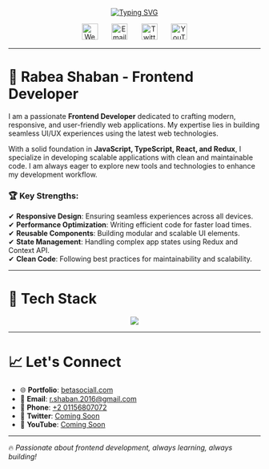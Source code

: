 <!-- Typing animation -->
<p align="center">
  <a href="https://git.io/typing-svg">
    <img src="https://readme-typing-svg.demolab.com?font=Fira+Code&size=24&pause=1000&color=F7A41D&center=true&vCenter=true&width=500&lines=Frontend+Developer;Passionate+about+UI%2FUX+Design;Building+Scalable+and+Efficient+Web+Apps" alt="Typing SVG" />
  </a>
</p>

<!-- Social icons section -->
<p align="center">
  <a href="http://betasociall.com"><img width="32px" alt="Website" title="Website" src="https://i.imgur.com/JU4wMxu.png"/></a>
  &#8287;&#8287;&#8287;&#8287;&#8287;
  <a href="mailto:r.shaban.2016@gmail.com"><img width="32px" alt="Email" title="Email" src="https://i.imgur.com/KQ2GSs4.png"/></a>
  &#8287;&#8287;&#8287;&#8287;&#8287;
  <a href="#"><img width="32px" alt="Twitter" title="Twitter" src="https://i.imgur.com/3YU1CER.png"/></a>
  &#8287;&#8287;&#8287;&#8287;&#8287;
  <a href="#"><img width="32px" alt="YouTube" title="YouTube" src="https://i.imgur.com/lJdUxn6.png"/></a>
</p>

---

# 🚀 Rabea Shaban - Frontend Developer

I am a passionate **Frontend Developer** dedicated to crafting modern, responsive, and user-friendly web applications. My expertise lies in building seamless UI/UX experiences using the latest web technologies.

With a solid foundation in **JavaScript, TypeScript, React, and Redux**, I specialize in developing scalable applications with clean and maintainable code. I am always eager to explore new tools and technologies to enhance my development workflow.

### 🏆 Key Strengths:
✔ **Responsive Design**: Ensuring seamless experiences across all devices.  
✔ **Performance Optimization**: Writing efficient code for faster load times.  
✔ **Reusable Components**: Building modular and scalable UI elements.  
✔ **State Management**: Handling complex app states using Redux and Context API.  
✔ **Clean Code**: Following best practices for maintainability and scalability.  

---

# 🎨 Tech Stack  
<p align="center">
  <img src="https://skillicons.dev/icons?i=html,css,sass,js,ts,react,nextjs,redux,tailwind,bootstrap,vite,webpack,git,github,vscode,figma" />
</p>

---

# 📈 Let's Connect

- 🌐 **Portfolio**: [betasociall.com](http://betasociall.com)  
- 📧 **Email**: [r.shaban.2016@gmail.com](mailto:r.shaban.2016@gmail.com)  
- 📱 **Phone**: [+2 01156807072](tel:+201156807072)  
- 💬 **Twitter**: [Coming Soon](#)  
- 🎥 **YouTube**: [Coming Soon](#)  

---

🔥 *Passionate about frontend development, always learning, always building!*  
